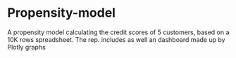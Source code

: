 # Propensity-model
A propensity model calculating the credit scores of 5 customers, based on a 10K rows spreadsheet. The rep. includes as well an dashboard made up by Plotly graphs
